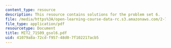```yaml
---
content_type: resource
description: This resource contains solutions for the problem set 6.
file: /media/https%3A/open-learning-course-data-rc.s3.amazonaws.com/2-71-optics-spring-2009/41079a8a72cdf95748d07f102217acb5_MIT2_71S09_gsol6.pdf
file_type: application/pdf
resourcetype: Document
title: MIT2_71S09_gsol6.pdf
uid: 41079a8a-72cd-f957-48d0-7f102217acb5
---
```

